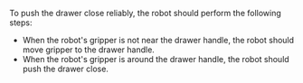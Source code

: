 To push the drawer close reliably, the robot should perform the following steps:
- When the robot's gripper is not near the drawer handle, the robot should move gripper to the drawer handle.
- When the robot's gripper is around the drawer handle, the robot should push the drawer close.